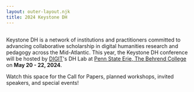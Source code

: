 ```yaml
---
layout: outer-layout.njk
title: 2024 Keystone DH
---
```


## 
Keystone DH is a network of institutions and practitioners committed to advancing collaborative scholarship in digital humanities research and pedagogy across the Mid-Atlantic. This year, the Keystone DH conference will be hosted by [DIGIT](https://digit-psb.github.io/DIGIT/)'s DH Lab
at [Penn State Erie, The Behrend College](https://behrend.psu.edu/) on  <strong>May 20 - 22, 2024</strong>.
        
        
Watch this space for the Call for Papers, planned workshops, invited speakers, and special events!
    